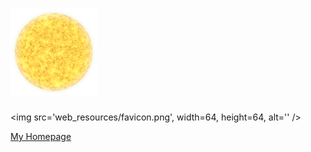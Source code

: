 # [![](web_resources/favicon.png)](https://parsecpersec.github.io)

<img src='web_resources/favicon.png', width=64, height=64, alt='' /> 

[My Homepage](https://parsecpersec.github.io)
